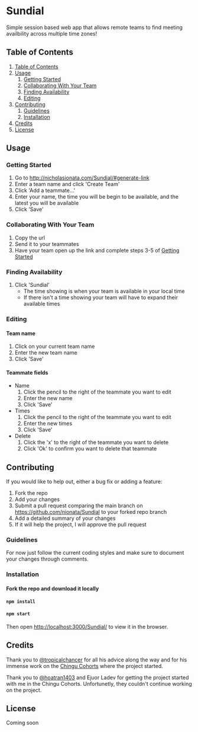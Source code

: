 # Sundial
Simple session based web app that allows remote teams to find meeting availbility across multiple time zones! 

## Table of Contents
1. [Table of Contents](https://github.com/nionata/Sundial#table-of-contents)
1. [Usage](https://github.com/nionata/Sundial#usage)
   1. [Getting Started](https://github.com/nionata/Sundial#getting-started)
   1. [Collaborating With Your Team](https://github.com/nionata/Sundial#collaborating-with-your-team)
   1. [Finding Availability](https://github.com/nionata/Sundial#finding-availability)
   1. [Editing](https://github.com/nionata/Sundial#editing)
1. [Contributing](https://github.com/nionata/Sundial#contributing)
   1. [Guidelines](https://github.com/nionata/Sundial#guidelines)
   1. [Installation](https://github.com/nionata/Sundial#installation)
1. [Credits](https://github.com/nionata/Sundial#credits)
1. [License](https://github.com/nionata/Sundial#license)

## Usage

### Getting Started
1. Go to http://nicholasionata.com/Sundial/#generate-link
1. Enter a team name and click 'Create Team' 
1. Click 'Add a teammate...'
1. Enter your name, the time you will be begin to be available, and the latest you will be available
1. Click 'Save'

### Collaborating With Your Team
1. Copy the url
1. Send it to your teammates
1. Have your team open up the link and complete steps 3-5 of [Getting Started](https://github.com/nionata/Sundial#getting-started)

### Finding Availability
1. Click 'Sundial'
   * The time showing is when your team is available in your local time
   * If there isn't a time showing your team will have to expand their available times
   
### Editing 

#### Team name
1. Click on your current team name
1. Enter the new team name
1. Click 'Save'

#### Teammate fields
* Name
   1. Click the pencil to the right of the teammate you want to edit
   1. Enter the new name
   1. Click 'Save'
* Times
   1. Click the pencil to the right of the teammate you want to edit
   1. Enter the new times
   1. Click 'Save'
* Delete
   1. Click the 'x' to the right of the teammate you want to delete
   1. Click 'Ok' to confirm you want to delete that teammate

## Contributing
If you would like to help out, either a bug fix or adding a feature:
1. Fork the repo
1. Add your changes    
1. Submit a pull request comparing the main branch on https://github.com/nionata/Sundial to your forked repo branch
1. Add a detailed summary of your changes
1. If it will help the project, I will approve the pull request
    
### Guidelines
For now just follow the current coding styles and make sure to document your changes through comments.

### Installation

#### Fork the repo and download it locally

#### `npm install`

#### `npm start`

Then open [http://localhost:3000/Sundial/](http://localhost:3000/Sundial/) to view it in the browser.

## Credits
Thank you to [@tropicalchancer](https://github.com/tropicalchancer) for all his advice along the way and for his immense work on the [Chingu Cohorts](https://tropicalchancer.github.io/projectus/) where the project started.

Thank you to [@hoatran1403](https://github.com/hoatran1403) and Ejuor Ladev for getting the project started with me in the Chingu Cohorts. Unfortunetly, they couldn't continue working on the project.

## License
Coming soon
